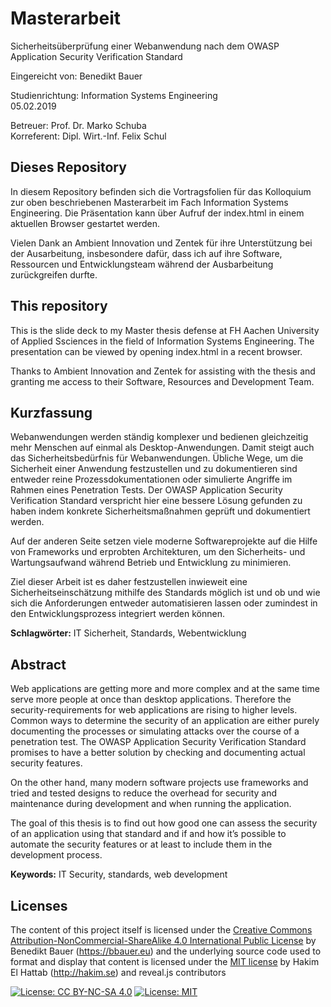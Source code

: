 # Masterarbeit
Sicherheitsüberprüfung einer Webanwendung nach dem OWASP Application Security Verification Standard

Eingereicht von:
Benedikt Bauer

Studienrichtung: Information Systems Engineering  
05.02.2019

Betreuer: Prof. Dr. Marko Schuba  
Korreferent: Dipl. Wirt.-Inf. Felix Schul

## Dieses Repository
In diesem Repository befinden sich die Vortragsfolien für das Kolloquium zur oben beschriebenen Masterarbeit im Fach Information Systems Engineering.
Die Präsentation kann über Aufruf der index.html in einem aktuellen Browser gestartet werden.

Vielen Dank an Ambient Innovation und Zentek für ihre Unterstützung bei der Ausarbeitung, insbesondere dafür, dass ich auf ihre Software, Ressourcen und Entwicklungsteam während der Ausbarbeitung zurückgreifen durfte.

## This repository
This is the slide deck to my Master thesis defense at FH Aachen University of Applied Ssciences in the field of Information Systems Engineering.
The presentation can be viewed by opening index.html in a recent browser.

Thanks to Ambient Innovation and Zentek for assisting with the thesis and granting me access to their Software, Resources and Development Team.

## Kurzfassung
Webanwendungen werden ständig komplexer und bedienen gleichzeitig mehr Menschen auf einmal als Desktop-Anwendungen. Damit steigt auch das Sicherheitsbedürfnis für Webanwendungen. Übliche Wege, um die Sicherheit einer Anwendung festzustellen und zu dokumentieren sind entweder reine Prozessdokumentationen oder simulierte Angriffe im Rahmen eines Penetration Tests. Der OWASP Application Security Verification Standard verspricht hier eine bessere Lösung gefunden zu haben indem konkrete Sicherheitsmaßnahmen geprüft und dokumentiert werden.

Auf der anderen Seite setzen viele moderne Softwareprojekte auf die Hilfe von Frameworks und erprobten Architekturen, um den Sicherheits- und Wartungsaufwand während Betrieb und Entwicklung zu minimieren.

Ziel dieser Arbeit ist es daher festzustellen inwieweit eine Sicherheitseinschätzung mithilfe des Standards möglich ist und ob und wie sich die Anforderungen entweder automatisieren lassen oder zumindest in den Entwicklungsprozess integriert werden können.

**Schlagwörter:** IT Sicherheit, Standards, Webentwicklung


## Abstract
Web applications are getting more and more complex and at the same time serve more people at once than desktop applications. Therefore the security-requirements for web applications are rising to higher levels. Common ways to determine the security of an application are either purely documenting the processes or simulating attacks over the course of a penetration test. The OWASP Application Security Verification Standard promises to have a better solution by checking and documenting actual security features.

On the other hand, many modern software projects use frameworks and tried and tested designs to reduce the overhead for security and maintenance during development and when running the application.

The goal of this thesis is to find out how good one can assess the security of an application using that standard and if and how it’s possible to automate the security features or at least to include them in the development process.

**Keywords:** IT Security, standards, web development


## Licenses

The content of this project itself is licensed under the [Creative Commons Attribution-NonCommercial-ShareAlike 4.0 International Public License](by-nc-sa.md) by Benedikt Bauer (https://bbauer.eu) and the underlying source code used to format and display that content is licensed under the [MIT license](MIT.md) by Hakim El Hattab (http://hakim.se) and reveal.js contributors

[![License: CC BY-NC-SA 4.0](https://img.shields.io/badge/License-CC%20BY--NC--SA%204.0-lightgrey.svg)](https://creativecommons.org/licenses/by-nc-sa/4.0/)
[![License: MIT](https://img.shields.io/badge/License-MIT-yellow.svg)](https://opensource.org/licenses/MIT)
